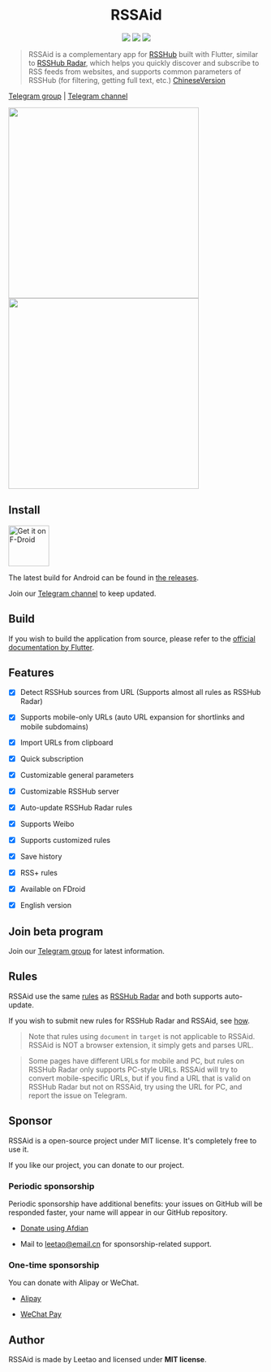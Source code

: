 <h1 align=center>RSSAid</h1>

<p align=center>
<a href="https://developer.apple.com/swift"><img src="https://img.shields.io/badge/flutter-1.22.4-fe562e?style=flat-square"></a>
<a href="https://developer.apple.com/ios"><img src="https://img.shields.io/badge/SdkVersion-21%2B-blue?style=flat-square"></a>
<img src="https://img.shields.io/badge/license-MIT-lightgrey.svg?style=flat-square">
</p>

> RSSAid is a complementary app for [RSSHub](https://github.com/DIYgod/RSSHub) built with Flutter, similar to [RSSHub Radar](https://github.com/DIYgod/RSSHub-Radar), which helps you quickly discover and subscribe to RSS feeds from websites, and supports common parameters of RSSHub (for filtering, getting full text, etc.)
> [ChineseVersion](README_CN.md)

[Telegram group](https://t.me/rssaid_group) | [Telegram channel](https://t.me/rssaid)

<p float='left'>
<img src="screenshots/en-home.png" width="375">
<img src="screenshots/en-settings.png" width="375">
</p>

## Install

[<img src="https://fdroid.gitlab.io/artwork/badge/get-it-on.png"
     alt="Get it on F-Droid"
     height="80">](https://f-droid.org/packages/com.gmail.cn.leetao94.rssaid/)

The latest build for Android can be found in [the releases](https://github.com/lt94/RSSAid/releases).

Join our [Telegram channel](https://t.me/rssaid_group) to keep updated.

## Build

If you wish to build the application from source, please refer to the [official documentation by Flutter](https://flutter.cn/docs/deployment/android).

## Features

- [x] Detect RSSHub sources from URL (Supports almost all rules as RSSHub Radar)
- [x] Supports mobile-only URLs (auto URL expansion for shortlinks and mobile subdomains)
- [x] Import URLs from clipboard
- [x] Quick subscription
- [x] Customizable general parameters
- [x] Customizable RSSHub server
- [x] Auto-update RSSHub Radar rules
- [x] Supports Weibo
- [x] Supports customized rules
- [x] Save history
- [x] RSS+ rules
- [x] Available on FDroid
- [x] English version


## Join beta program

Join our [Telegram group](https://t.me/rssaid_group) for latest information.

## Rules

RSSAid use the same [rules](https://github.com/DIYgod/RSSHub/blob/master/assets/radar-rules.js) as [RSSHub Radar](https://github.com/DIYgod/RSSHub-Radar) and both supports auto-update.

If you wish to submit new rules for RSSHub Radar and RSSAid, see [how](https://docs.rsshub.app/joinus/#ti-jiao-xin-de-rsshub-radar-gui-ze).

> Note that rules using `document` in `target` is not applicable to RSSAid. RSSAid is NOT a browser extension, it simply gets and parses URL.

> Some pages have different URLs for mobile and PC, but rules on RSSHub Radar only supports PC-style URLs. RSSAid will try to convert mobile-specific URLs, but if you find a URL that is valid on RSSHub Radar but not on RSSAid, try using the URL for PC, and report the issue on Telegram.

## Sponsor

RSSAid is a open-source project under MIT license. It's completely free to use it.

If you like our project, you can donate to our project.

### Periodic sponsorship

Periodic sponsorship have additional benefits: your issues on GitHub will be responded faster, your name will appear in our GitHub repository.

*   [Donate using Afdian](https://afdian.net/@leetao)

*   Mail to leetao@email.cn for sponsorship-related support.

### One-time sponsorship

You can donate with Alipay or WeChat.

*   [Alipay](http://ww1.sinaimg.cn/large/006wYWbGly1fm10itkjb6j30aj0a9t8w.jpg)

*   [WeChat Pay](http://ww1.sinaimg.cn/large/006wYWbGly1fm10jihygsj309r09tglw.jpg)

## Author

RSSAid is made by Leetao and licensed under **MIT license**.

